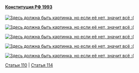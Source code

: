 #### [Конституция РФ 1993](https://lalawland.github.io/eurasia/russia/const)

[![Здесь должна быть картинка, но если её нет, значит всё :(](https://sun9-west.userapi.com/sun9-64/s/v1/ig2/vosXSMhbAJ_sqgo9zWpH7IcZ_CLkU4ZzjZT685PqAHcQX9yMpkZHA_iZQkUE7887n56fK0Uya7kaFVxOEz1XExUX.jpg?size=1280x720&quality=95&type=album)](https://sun9-west.userapi.com/sun9-64/s/v1/ig2/vosXSMhbAJ_sqgo9zWpH7IcZ_CLkU4ZzjZT685PqAHcQX9yMpkZHA_iZQkUE7887n56fK0Uya7kaFVxOEz1XExUX.jpg?size=1280x720&quality=95&type=album)

[![Здесь должна быть картинка, но если её нет, значит всё :(](https://sun9-west.userapi.com/sun9-46/s/v1/ig2/rwK6wewtJxjN1nh77c5BLJqWxSZiPmtJPhDlPfaH2bG7fW1BN_d70A_eAUtQVNoixVSlIEfGQGV1r3kyJ61_VRM2.jpg?size=1280x720&quality=95&type=album)](https://sun9-west.userapi.com/sun9-46/s/v1/ig2/rwK6wewtJxjN1nh77c5BLJqWxSZiPmtJPhDlPfaH2bG7fW1BN_d70A_eAUtQVNoixVSlIEfGQGV1r3kyJ61_VRM2.jpg?size=1280x720&quality=95&type=album)

[![Здесь должна быть картинка, но если её нет, значит всё :(](https://sun9-west.userapi.com/sun9-38/s/v1/ig2/upw4EN3LRhlY5jHBbcfiX2uZG3BqLBEnkX-KJC3z9UdAn_CenGaZeke9Jvk_POv1WhhBV9KJTGHPjUZXkGrcv9cX.jpg?size=1280x720&quality=95&type=album)](https://sun9-west.userapi.com/sun9-38/s/v1/ig2/upw4EN3LRhlY5jHBbcfiX2uZG3BqLBEnkX-KJC3z9UdAn_CenGaZeke9Jvk_POv1WhhBV9KJTGHPjUZXkGrcv9cX.jpg?size=1280x720&quality=95&type=album)

[![Здесь должна быть картинка, но если её нет, значит всё :(](https://sun9-east.userapi.com/sun9-25/s/v1/ig2/Bfa_AoaCzhj1jzQWNUJ6NviSO3346Ffe1Gb4ebs_72yLlP46ihFB13044K8fIqXITHpIjh5e_8oe9FZZuZZddoTJ.jpg?size=1280x720&quality=95&type=album)](https://sun9-east.userapi.com/sun9-25/s/v1/ig2/Bfa_AoaCzhj1jzQWNUJ6NviSO3346Ffe1Gb4ebs_72yLlP46ihFB13044K8fIqXITHpIjh5e_8oe9FZZuZZddoTJ.jpg?size=1280x720&quality=95&type=album)

[![Здесь должна быть картинка, но если её нет, значит всё :(](https://sun9-west.userapi.com/sun9-4/s/v1/ig2/3JW5XdBeOgIZEV6wLhet7WbeuMgOcuLcRyoysxLZDct4jSa6AQKRYHBPxr7kotTcozDayzlr0hI7MO8GMdIJEXVc.jpg?size=1280x720&quality=95&type=album)](https://sun9-west.userapi.com/sun9-4/s/v1/ig2/3JW5XdBeOgIZEV6wLhet7WbeuMgOcuLcRyoysxLZDct4jSa6AQKRYHBPxr7kotTcozDayzlr0hI7MO8GMdIJEXVc.jpg?size=1280x720&quality=95&type=album)

[Статьи 110](https://lalawland.github.io/eurasia/russia/const/art110) | [Статья 114](https://lalawland.github.io/eurasia/russia/const/art114)
